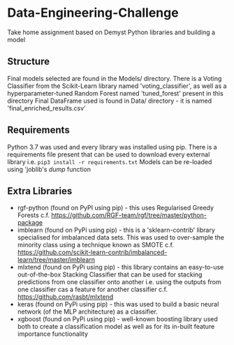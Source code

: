 # Data-Engineering-Challenge
Take home assignment based on Demyst Python libraries and building a model

## Structure
Final models selected are found in the Models/ directory. There is a Voting Classifier from the Scikit-Learn library named 'voting_classifier', as well as a hyperparameter-tuned Random Forest named 'tuned_forest' present in this directory
Final DataFrame used is found in Data/ directory - it is named 'final_enriched_results.csv'

## Requirements
Python 3.7 was used and every library was installed using pip.
There is a requirements file present that can be used to download every external library i.e.
```pip3 install -r requirements.txt```
Models can be re-loaded using 'joblib's *dump* function

## Extra Libraries

- rgf-python (found on PyPI using pip) - this uses Regularised Greedy Forests c.f. https://github.com/RGF-team/rgf/tree/master/python-package
- imblearn (found on PyPi using pip) - this is a 'sklearn-contrib' library specialised for imbalanced data sets. This was used to over-sample the minority class using a technique known as SMOTE c.f. https://github.com/scikit-learn-contrib/imbalanced-learn/tree/master/imblearn
- mlxtend (found on PyPi using pip) - this library contains an easy-to-use out-of-the-box Stacking Classifier that can be used for stacking predictions from one classifier onto another i.e. using the outputs from one classifier cas a feature for another classifier c.f. https://github.com/rasbt/mlxtend
- keras (found on PyPi using pip) - this was used to build a basic neural network (of the MLP architecture) as a classifier.
- xgboost (found on PyPi using pip) - well-known boosting library used both to create a classification model as well as for its in-built feature importance functionality